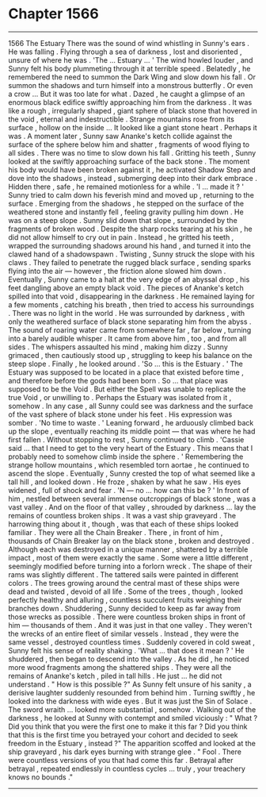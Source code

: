 
# Chapter 1566


---

1566 The Estuary
There was the sound of wind whistling in Sunny's ears .
He was falling .
Flying through a sea of darkness , lost and disoriented , unsure of where he was .
'The … Estuary … '
The wind howled louder , and Sunny felt his body plummeting through it at terrible speed .
Belatedly , he remembered the need to summon the Dark Wing and slow down his fall .
Or summon the shadows and turn himself into a monstrous butterfly .
Or even a crow …
But it was too late for what .
Dazed , he caught a glimpse of an enormous black edifice swiftly approaching him from the darkness . It was like a rough , irregularly shaped , giant sphere of black stone that hovered in the void , eternal and indestructible . Strange mountains rose from its surface , hollow on the inside …
It looked like a giant stone heart .
Perhaps it was .
A moment later , Sunny saw Ananke's ketch collide against the surface of the sphere below him and shatter , fragments of wood flying to all sides .
There was no time to slow down his fall .
Gritting his teeth , Sunny looked at the swiftly approaching surface of the back stone . The moment his body would have been broken against it , he activated Shadow Step and dove into the shadows , instead , submerging deep into their dark embrace .
Hidden there , safe , he remained motionless for a while .
'I … made it ? '
Sunny tried to calm down his feverish mind and moved up , returning to the surface .
Emerging from the shadows , he stepped on the surface of the weathered stone and instantly fell , feeling gravity pulling him down .
He was on a steep slope .
Sunny slid down that slope , surrounded by the fragments of broken wood . Despite the sharp rocks tearing at his skin , he did not allow himself to cry out in pain . Instead , he gritted his teeth , wrapped the surrounding shadows around his hand , and turned it into the clawed hand of a shadowspawn .
Twisting , Sunny struck the slope with his claws . They failed to penetrate the rugged black surface , sending sparks flying into the air — however , the friction alone slowed him down .
Eventually , Sunny came to a halt at the very edge of an abyssal drop , his feet dangling above an empty black void . The pieces of Ananke's ketch spilled into that void , disappearing in the darkness .
He remained laying for a few moments , catching his breath , then tried to access his surroundings .
There was no light in the world . He was surrounded by darkness , with only the weathered surface of black stone separating him from the abyss . The sound of roaring water came from somewhere far , far below , turning into a barely audible whisper .
It came from above him , too , and from all sides .
The whispers assaulted his mind , making him dizzy .
Sunny grimaced , then cautiously stood up , struggling to keep his balance on the steep slope . Finally , he looked around .
'So … this is the Estuary . '
The Estuary was supposed to be located in a place that existed before time , and therefore before the gods had been born . So … that place was supposed to be the Void .
But either the Spell was unable to replicate the true Void , or unwilling to . Perhaps the Estuary was isolated from it , somehow . In any case , all Sunny could see was darkness and the surface of the vast sphere of black stone under his feet .
His expression was somber .
'No time to waste . '
Leaning forward , he arduously climbed back up the slope , eventually reaching its middle point — that was where he had first fallen . Without stopping to rest , Sunny continued to climb .
'Cassie said … that I need to get to the very heart of the Estuary . This means that I probably need to somehow climb inside the sphere . '
Remembering the strange hollow mountains , which resembled torn aortae , he continued to ascend the slope .
Eventually , Sunny crested the top of what seemed like a tall hill , and looked down .
He froze , shaken by what he saw .
His eyes widened , full of shock and fear .
'N — no … how can this be ? '
In front of him , nestled between several immense outcroppings of black stone , was a vast valley . And on the floor of that valley , shrouded by darkness … lay the remains of countless broken ships .
It was a vast ship graveyard .
The harrowing thing about it , though , was that each of these ships looked familiar .
They were all the Chain Breaker .
There , in front of him , thousands of Chain Breaker lay on the black stone , broken and destroyed . Although each was destroyed in a unique manner , shattered by a terrible impact , most of them were exactly the same . Some were a little different , seemingly modified before turning into a forlorn wreck .
The shape of their rams was slightly different . The tattered sails were painted in different colors . The trees growing around the central mast of these ships were dead and twisted , devoid of all life .
Some of the trees , though , looked perfectly healthy and alluring , countless succulent fruits weighing their branches down .
Shuddering , Sunny decided to keep as far away from those wrecks as possible .
There were countless broken ships in front of him — thousands of them .
And it was just in that one valley .
They weren't the wrecks of an entire fleet of similar vessels . Instead , they were the same vessel , destroyed countless times .
Suddenly covered in cold sweat , Sunny felt his sense of reality shaking .
'What … that does it mean ? '
He shuddered , then began to descend into the valley . As he did , he noticed more wood fragments among the shattered ships .
They were all the remains of Ananke's ketch , piled in tall hills . He just … he did not understand .
" How is this possible ?"
As Sunny felt unsure of his sanity , a derisive laughter suddenly resounded from behind him .
Turning swiftly , he looked into the darkness with wide eyes .
But it was just the Sin of Solace .
The sword wraith … looked more substantial , somehow . Walking out of the darkness , he looked at Sunny with contempt and smiled viciously :
" What ? Did you think that you were the first one to make it this far ? Did you think that this is the first time you betrayed your cohort and decided to seek freedom in the Estuary , instead ?"
The apparition scoffed and looked at the ship graveyard , his dark eyes burning with strange glee .
" Fool . There were countless versions of you that had come this far . Betrayal after betrayal , repeated endlessly in countless cycles ... truly , your treachery knows no bounds ."

---

